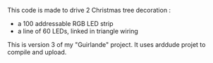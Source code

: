 
This code is made to drive 2 Christmas tree decoration :
- a 100 addressable RGB LED strip
- a line of 60 LEDs, linked in triangle wiring

This is version 3 of my "Guirlande" project.
It uses arddude projet to compile and upload.

